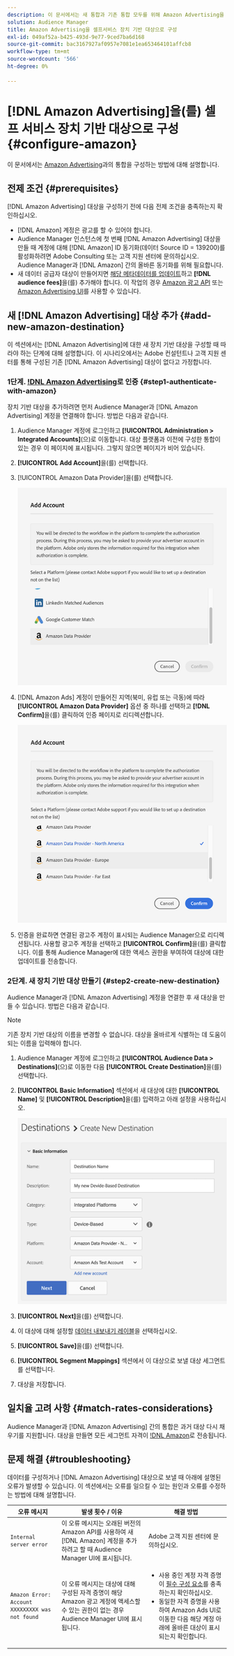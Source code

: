 ```yaml
---
description: 이 문서에서는 새 통합과 기존 통합 모두를 위해 Amazon Advertising을 구성하는 방법에 대해 설명합니다.
solution: Audience Manager
title: Amazon Advertising을 셀프서비스 장치 기반 대상으로 구성
exl-id: 049af52a-b425-493d-9e77-9ced7ba6d168
source-git-commit: bac3167927af0957e7081e1ea653464101affcb8
workflow-type: tm+mt
source-wordcount: '566'
ht-degree: 0%

---
```


# [!DNL Amazon Advertising]을(를) 셀프 서비스 장치 기반 대상으로 구성 {#configure-amazon}

이 문서에서는 [Amazon Advertising](https://advertising.amazon.com/API/docs/en-us)과의 통합을 구성하는 방법에 대해 설명합니다.

## 전제 조건 {#prerequisites}

[!DNL Amazon Advertising] 대상을 구성하기 전에 다음 전제 조건을 충족하는지 확인하십시오.

* [!DNL Amazon] 계정은 광고를 할 수 있어야 합니다.
* Audience Manager 인스턴스에 첫 번째 [!DNL Amazon Advertising] 대상을 만들 때 계정에 대해 [!DNL Amazon] ID 동기화(데이터 Source ID = 139200)를 활성화하려면 Adobe Consulting 또는 고객 지원 센터에 문의하십시오. Audience Manager과 [!DNL Amazon] 간의 올바른 동기화를 위해 필요합니다.
* 새 데이터 공급자 대상이 만들어지면 [해당 메타데이터를 업데이트](https://advertising.amazon.com/API/docs/en-us/data-provider/openapi#tag/Metadata/paths/~1v2~1dp~1audiencemetadata~1%7BaudienceId%7D/put)하고 **[!DNL audience fees]**&#x200B;을(를) 추가해야 합니다. 이 작업의 경우 [Amazon 광고 API](https://advertising.amazon.com/API/docs/en-us/guides/onboarding/apply-for-access) 또는 [Amazon Advertising UI](https://advertising.amazon.com/)를 사용할 수 있습니다.

## 새 [!DNL Amazon Advertising] 대상 추가 {#add-new-amazon-destination}

이 섹션에서는 [!DNL Amazon Advertising]에 대한 새 장치 기반 대상을 구성할 때 따라야 하는 단계에 대해 설명합니다. 이 시나리오에서는 Adobe 컨설턴트나 고객 지원 센터를 통해 구성된 기존 [!DNL Amazon Advertising] 대상이 없다고 가정합니다.

### 1단계. [!DNL Amazon Advertising](으)로 인증 {#step1-authenticate-with-amazon}

장치 기반 대상을 추가하려면 먼저 Audience Manager과 [!DNL Amazon Advertising] 계정을 연결해야 합니다. 방법은 다음과 같습니다.

1. Audience Manager 계정에 로그인하고 **[!UICONTROL Administration > Integrated Accounts]**(으)로 이동합니다. 대상 플랫폼과 이전에 구성한 통합이 있는 경우 이 페이지에 표시됩니다. 그렇지 않으면 페이지가 비어 있습니다.
1. **[!UICONTROL Add Account]**&#x200B;을(를) 선택합니다.
1. [!UICONTROL Amazon Data Provider]을(를) 선택합니다.

   ![통합 플랫폼](assets/dbd-amazon-without-options.png)

1. [!DNL Amazon Ads] 계정이 만들어진 지역(북미, 유럽 또는 극동)에 따라 **[!UICONTROL Amazon Data Provider]** 옵션 중 하나를 선택하고 **[!DNL Confirm]**&#x200B;을(를) 클릭하여 인증 페이지로 리디렉션합니다.

   ![통합 플랫폼](assets/dbd-amazon-with-options.png)

1. 인증을 완료하면 연결된 광고주 계정이 표시되는 Audience Manager으로 리디렉션됩니다. 사용할 광고주 계정을 선택하고 **[!UICONTROL Confirm]**&#x200B;을(를) 클릭합니다. 이를 통해 Audience Manager에 대한 액세스 권한을 부여하여 대상에 대한 업데이트를 전송합니다.

### 2단계. 새 장치 기반 대상 만들기 {#step2-create-new-destination}

Audience Manager과 [!DNL Amazon Advertising] 계정을 연결한 후 새 대상을 만들 수 있습니다. 방법은 다음과 같습니다.

>[!NOTE]
>
>기존 장치 기반 대상의 이름을 변경할 수 없습니다. 대상을 올바르게 식별하는 데 도움이 되는 이름을 입력해야 합니다.

1. Audience Manager 계정에 로그인하고 **[!UICONTROL Audience Data > Destinations]**(으)로 이동한 다음 **[!UICONTROL Create Destination]**&#x200B;을(를) 선택합니다.
1. **[!UICONTROL Basic Information]** 섹션에서 새 대상에 대한 **[!UICONTROL Name]** 및 **[!UICONTROL Description]**&#x200B;을(를) 입력하고 아래 설정을 사용하십시오.

   ![설정](assets/dbd-new-account-amazon.png)

1. **[!UICONTROL Next]**&#x200B;을(를) 선택합니다.
1. 이 대상에 대해 설정할 [데이터 내보내기 레이블](/help/using/features/data-export-controls.md#controls-labels)을 선택하십시오.
1. **[!UICONTROL Save]**&#x200B;을(를) 선택합니다.
1. **[!UICONTROL Segment Mappings]** 섹션에서 이 대상으로 보낼 대상 세그먼트를 선택합니다.
1. 대상을 저장합니다.

## 일치율 고려 사항 {#match-rates-considerations}

Audience Manager과 [!DNL Amazon Advertising] 간의 통합은 과거 대상 다시 채우기를 지원합니다. 대상을 만들면 모든 세그먼트 자격이 [!DNL Amazon](으)로 전송됩니다.

## 문제 해결 {#troubleshooting}

데이터를 구성하거나 [!DNL Amazon Advertising] 대상으로 보낼 때 아래에 설명된 오류가 발생할 수 있습니다. 이 섹션에서는 오류를 일으킬 수 있는 원인과 오류를 수정하는 방법에 대해 설명합니다.

| 오류 메시지 | 발생 횟수 / 이유 | 해결 방법 |
|---|---|---|
| `Internal server error` | 이 오류 메시지는 오래된 버전의 Amazon API를 사용하여 새 [!DNL Amazon] 계정을 추가하려고 할 때 Audience Manager UI에 표시됩니다. | Adobe 고객 지원 센터에 문의하십시오. |
| `Amazon Error: Account XXXXXXXXX was not found` | 이 오류 메시지는 대상에 대해 구성된 자격 증명이 해당 Amazon 광고 계정에 액세스할 수 있는 권한이 없는 경우 Audience Manager UI에 표시됩니다. | <ul><li>사용 중인 계정 자격 증명이 [필수 구성 요소](#prerequisites)를 충족하는지 확인하십시오.</li><li>동일한 자격 증명을 사용하여 Amazon Ads UI로 이동한 다음 해당 계정 아래에 올바른 대상이 표시되는지 확인합니다. </li></ul> |

